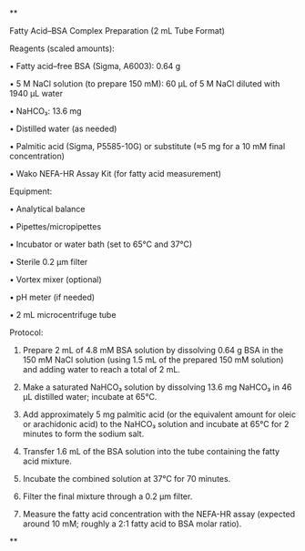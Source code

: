 **

Fatty Acid–BSA Complex Preparation (2 mL Tube Format)

  

Reagents (scaled amounts):

• Fatty acid–free BSA (Sigma, A6003): 0.64 g

• 5 M NaCl solution (to prepare 150 mM): 60 µL of 5 M NaCl diluted with 1940 µL water

• NaHCO₃: 13.6 mg

• Distilled water (as needed)

• Palmitic acid (Sigma, P5585-10G) or substitute (≈5 mg for a 10 mM final concentration)

• Wako NEFA-HR Assay Kit (for fatty acid measurement)

  

Equipment:

• Analytical balance

• Pipettes/micropipettes

• Incubator or water bath (set to 65°C and 37°C)

• Sterile 0.2 µm filter

• Vortex mixer (optional)

• pH meter (if needed)

• 2 mL microcentrifuge tube

  

Protocol:

1. Prepare 2 mL of 4.8 mM BSA solution by dissolving 0.64 g BSA in the 150 mM NaCl solution (using 1.5 mL of the prepared 150 mM solution) and adding water to reach a total of 2 mL.

2. Make a saturated NaHCO₃ solution by dissolving 13.6 mg NaHCO₃ in 46 µL distilled water; incubate at 65°C.

3. Add approximately 5 mg palmitic acid (or the equivalent amount for oleic or arachidonic acid) to the NaHCO₃ solution and incubate at 65°C for 2 minutes to form the sodium salt.

4. Transfer 1.6 mL of the BSA solution into the tube containing the fatty acid mixture.

5. Incubate the combined solution at 37°C for 70 minutes.

6. Filter the final mixture through a 0.2 µm filter.

7. Measure the fatty acid concentration with the NEFA-HR assay (expected around 10 mM; roughly a 2:1 fatty acid to BSA molar ratio).

**